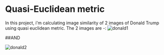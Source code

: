 # Quasi-Euclidean metric
In this project, i'm calculating image similarity of 2 images of Donald Trump using quasi euclidean metric. 
The 2 images are -:
![donald1](https://user-images.githubusercontent.com/22034866/35480678-a5d9c2f0-0439-11e8-810d-a560468eb894.jpg)

##AND

![donald2](https://user-images.githubusercontent.com/22034866/35480679-a6123a2c-0439-11e8-91b1-0cba12adc0db.jpg)

